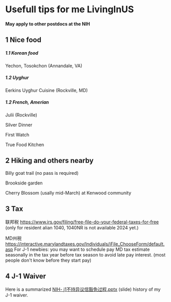 # Usefull tips for me LivingInUS 
#### May apply to other postdocs at the NIH

##   ##
##   ##


## 1 Nice food
##### 1.1 Korean food
Yechon, Tosokchon (Annandale, VA)

##### 1.2 Uyghur
Eerkins Uyghur Cuisine (Rockville, MD)

##### 1.2 French, Amerian
Julii (Rockville)

Silver Dinner

First Watch

True Food Kitchen

##   ##
## 2 Hiking and others nearby
Billy goat trail (no pass is required)

Brookside garden

Cherry Blossom (usally mid-March) at Kenwood community

##   ##
## 3 Tax
联邦税 https://www.irs.gov/filing/free-file-do-your-federal-taxes-for-free (only for resident alian 1040, 1040NR is not available 2024 yet.)

MD州税 https://interactive.marylandtaxes.gov/Individuals/iFile_ChooseForm/default.asp
  For J-1 newbies: you may want to schedule pay MD tax estimate seasonally in the tax year before tax season to avoid late pay interest. (most people don't know before they start pay)

##   ##
## 4 J-1 Waiver
Here is a summarized [NIH- j1不持异议信豁免过程.pptx](https://github.com/yeswzc/LivingInUS/files/14879724/NIH-.j1.pptx)
(slide) history of my J-1 waiver.

##   ##



## 
